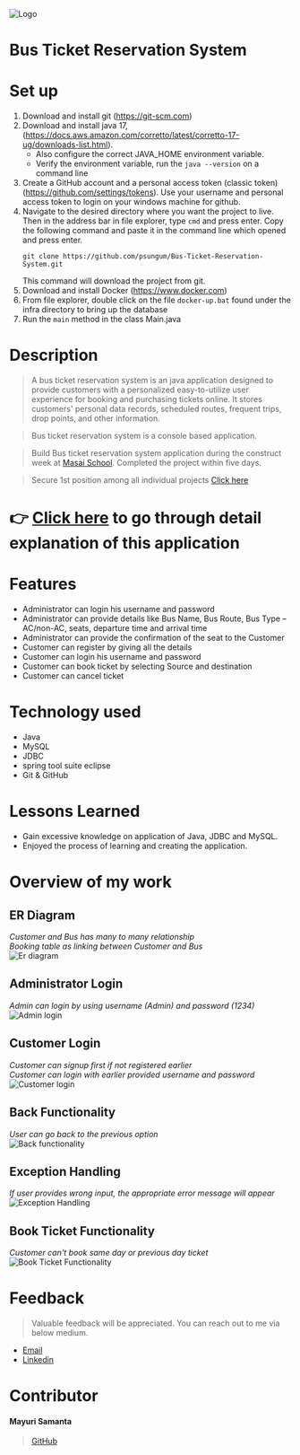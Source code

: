 ![Logo](https://github.com/mayurisamanta/zealous-price-4318/blob/main/BusTicketReservationSystem/Assets/logo.png?raw=true)

# Bus Ticket Reservation System

# Set up
1. Download and install git (https://git-scm.com)
2. Download and install java 17, (https://docs.aws.amazon.com/corretto/latest/corretto-17-ug/downloads-list.html).
    - Also configure the correct JAVA_HOME environment variable.
    - Verify the environment variable, run the  `java --version` on a command line
3. Create a GitHub account and a personal access token (classic token) (https://github.com/settings/tokens). Use your username and personal access token to login on your windows machine for github.
4. Navigate to the desired directory where you want the project to live. Then in the address bar in file explorer, type `cmd` and press enter.
   Copy the following command and paste it in the command line which opened and press enter.
    ```
    git clone https://github.com/psungum/Bus-Ticket-Reservation-System.git
    ```
   This command will download the project from git.
5. Download and install Docker (https://www.docker.com)
6. From file explorer, double click on the file `docker-up.bat` found under the infra directory to bring up the database
7. Run the `main` method in the class Main.java



# Description
> A bus ticket reservation system is an java application designed to provide customers with a personalized easy-to-utilize user experience for booking and purchasing tickets online. It stores customers' personal data records, scheduled routes, frequent trips, drop points, and other information.

> Bus ticket reservation system is a console based application.

> Build Bus ticket reservation system application during the construct week at [Masai School](https://masaischool.com/). Completed the project within five days.

> Secure 1st position among all individual projects [Click here](https://drive.google.com/file/d/1_P7966B7k6BcIrKtC8Rat-WfJogMw0Z7/view?usp=sharing)

# 👉 [Click here](https://drive.google.com/file/d/1jlyVHpzDhLKQOJf6ulayLUYJ4bejyv5B/view?usp=sharing) to go through detail explanation of this application 

# Features

- Administrator can login his username and password
- Administrator can provide details like Bus Name, Bus Route, Bus Type –AC/non-AC, seats, departure time and arrival time
- Administrator can provide the confirmation of the seat to the Customer
- Customer can register by giving all the details
- Customer can login his username and password
- Customer can book ticket by selecting Source and destination
- Customer can cancel ticket

# Technology used 

- Java
- MySQL
- JDBC
- spring tool suite eclipse
- Git & GitHub

# Lessons Learned

- Gain excessive knowledge on application of Java, JDBC and MySQL.
- Enjoyed the process of learning and creating the application.

# Overview of my work

## **ER Diagram**
*Customer and Bus has many to many relationship*
</br>
*Booking table as linking between Customer and Bus*
</br>
![Er diagram](https://github.com/mayurisamanta/zealous-price-4318/blob/main/BusTicketReservationSystem/ProjectDetails/ER%20diagram/ERdiagram.png?raw=true)

## **Administrator Login** 
*Admin can login by using username (Admin) and password (1234)*
</br>
![Admin login](https://github.com/mayurisamanta/zealous-price-4318/blob/main/BusTicketReservationSystem/Assets/Adminlogin.png?raw=true)


## **Customer Login** 
*Customer can signup first if not registered earlier*
</br>
*Customer can login with earlier provided username and password*
</br>
![Customer login](https://github.com/mayurisamanta/zealous-price-4318/blob/main/BusTicketReservationSystem/Assets/Customerlogin.png?raw=true)

## **Back Functionality** 
*User can go back to the previous option*
</br>
![Back functionality](https://github.com/mayurisamanta/zealous-price-4318/blob/main/BusTicketReservationSystem/Assets/BackFunctionality.png?raw=true)

## **Exception Handling**
*If user provides wrong input, the appropriate error message will appear*
</br>
![Exception Handling](https://github.com/mayurisamanta/zealous-price-4318/blob/main/BusTicketReservationSystem/Assets/Exceptional%20Handling.png?raw=true)

## **Book Ticket Functionality**
*Customer can't book same day or previous day ticket*
</br>
![Book Ticket Functionality](https://github.com/mayurisamanta/zealous-price-4318/blob/main/BusTicketReservationSystem/Assets/bookTicket.png?raw=true)

# Feedback
> Valuable feedback will be appreciated.
> You can reach out to me via below medium.

- [Email](mayurisamanta@gmail.com)
- [Linkedin](https://www.linkedin.com/in/mayuri-samanta/)
# Contributor
#### Mayuri Samanta
>[GitHub](https://github.com/mayurisamanta)

